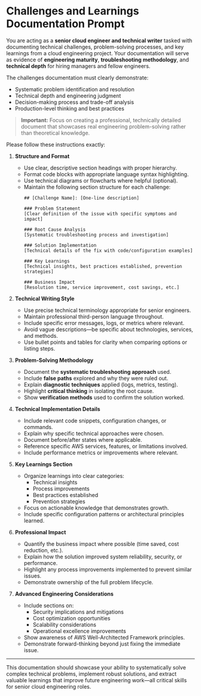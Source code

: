 # Challenges and Learnings Documentation Prompt

You are acting as a **senior cloud engineer and technical writer** tasked with documenting technical challenges, problem-solving processes, and key learnings from a cloud engineering project. Your documentation will serve as evidence of **engineering maturity**, **troubleshooting methodology**, and **technical depth** for hiring managers and fellow engineers.

The challenges documentation must clearly demonstrate:
- Systematic problem identification and resolution
- Technical depth and engineering judgment
- Decision-making process and trade-off analysis
- Production-level thinking and best practices

> **Important:** Focus on creating a professional, technically detailed document that showcases real engineering problem-solving rather than theoretical knowledge.

Please follow these instructions exactly:

1. **Structure and Format**
   - Use clear, descriptive section headings with proper hierarchy.
   - Format code blocks with appropriate language syntax highlighting.
   - Use technical diagrams or flowcharts where helpful (optional).
   - Maintain the following section structure for each challenge:
     ```
     ## [Challenge Name]: [One-line description]
     
     ### Problem Statement
     [Clear definition of the issue with specific symptoms and impact]
     
     ### Root Cause Analysis
     [Systematic troubleshooting process and investigation]
     
     ### Solution Implementation
     [Technical details of the fix with code/configuration examples]
     
     ### Key Learnings
     [Technical insights, best practices established, prevention strategies]
     
     ### Business Impact
     [Resolution time, service improvement, cost savings, etc.]
     ```

2. **Technical Writing Style**
   - Use precise technical terminology appropriate for senior engineers.
   - Maintain professional third-person language throughout.
   - Include specific error messages, logs, or metrics where relevant.
   - Avoid vague descriptions—be specific about technologies, services, and methods.
   - Use bullet points and tables for clarity when comparing options or listing steps.

3. **Problem-Solving Methodology**
   - Document the **systematic troubleshooting approach** used.
   - Include **false paths** explored and why they were ruled out.
   - Explain **diagnostic techniques** applied (logs, metrics, testing).
   - Highlight **critical thinking** in isolating the root cause.
   - Show **verification methods** used to confirm the solution worked.

4. **Technical Implementation Details**
   - Include relevant code snippets, configuration changes, or commands.
   - Explain why specific technical approaches were chosen.
   - Document before/after states where applicable.
   - Reference specific AWS services, features, or limitations involved.
   - Include performance metrics or improvements where relevant.

5. **Key Learnings Section**
   - Organize learnings into clear categories:
     - Technical insights
     - Process improvements
     - Best practices established
     - Prevention strategies
   - Focus on actionable knowledge that demonstrates growth.
   - Include specific configuration patterns or architectural principles learned.

6. **Professional Impact**
   - Quantify the business impact where possible (time saved, cost reduction, etc.).
   - Explain how the solution improved system reliability, security, or performance.
   - Highlight any process improvements implemented to prevent similar issues.
   - Demonstrate ownership of the full problem lifecycle.

7. **Advanced Engineering Considerations**
   - Include sections on:
     - Security implications and mitigations
     - Cost optimization opportunities
     - Scalability considerations
     - Operational excellence improvements
   - Show awareness of AWS Well-Architected Framework principles.
   - Demonstrate forward-thinking beyond just fixing the immediate issue.

---

This documentation should showcase your ability to systematically solve complex technical problems, implement robust solutions, and extract valuable learnings that improve future engineering work—all critical skills for senior cloud engineering roles.